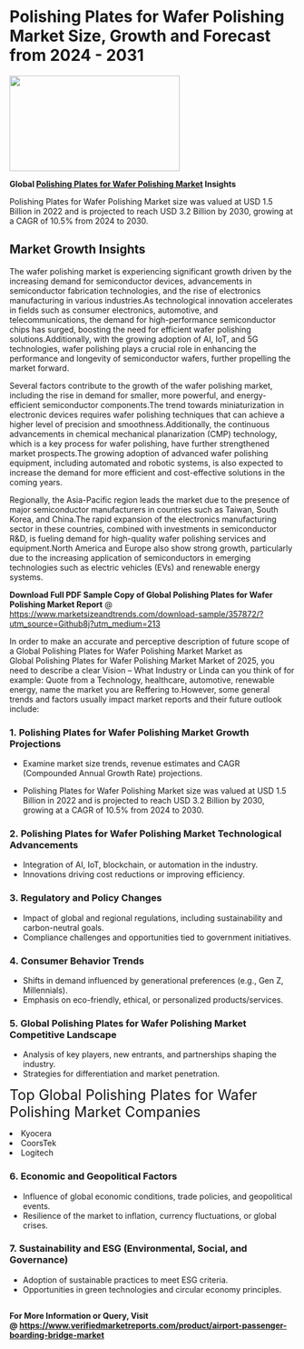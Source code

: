 <H1>Polishing Plates for Wafer Polishing Market Size, Growth and Forecast from 2024 - 2031</H1><img class="aligncenter size-medium wp-image-584254" src="https://thirdeyenews.in/wp-content/uploads/2024/09/Global-Market-Research-300x168.jpeg" alt="" width="300" height="168" /><p><strong>Global&nbsp;<a href="https://www.marketsizeandtrends.com/download-sample/357872/?utm_source=Github8j?utm_medium=213">Polishing Plates for Wafer Polishing Market</a> Insights</strong></p><p>Polishing Plates for Wafer Polishing Market size was valued at USD 1.5 Billion in 2022 and is projected to reach USD 3.2 Billion by 2030, growing at a CAGR of 10.5% from 2024 to 2030.</p><p><h2>Market Growth Insights</h2> <p>The wafer polishing market is experiencing significant growth driven by the increasing demand for semiconductor devices, advancements in semiconductor fabrication technologies, and the rise of electronics manufacturing in various industries.As technological innovation accelerates in fields such as consumer electronics, automotive, and telecommunications, the demand for high-performance semiconductor chips has surged, boosting the need for efficient wafer polishing solutions.Additionally, with the growing adoption of AI, IoT, and 5G technologies, wafer polishing plays a crucial role in enhancing the performance and longevity of semiconductor wafers, further propelling the market forward.</p> <p>Several factors contribute to the growth of the wafer polishing market, including the rise in demand for smaller, more powerful, and energy-efficient semiconductor components.The trend towards miniaturization in electronic devices requires wafer polishing techniques that can achieve a higher level of precision and smoothness.Additionally, the continuous advancements in chemical mechanical planarization (CMP) technology, which is a key process for wafer polishing, have further strengthened market prospects.The growing adoption of advanced wafer polishing equipment, including automated and robotic systems, is also expected to increase the demand for more efficient and cost-effective solutions in the coming years.</p> <p>Regionally, the Asia-Pacific region leads the market due to the presence of major semiconductor manufacturers in countries such as Taiwan, South Korea, and China.The rapid expansion of the electronics manufacturing sector in these countries, combined with investments in semiconductor R&D, is fueling demand for high-quality wafer polishing services and equipment.North America and Europe also show strong growth, particularly due to the increasing application of semiconductors in emerging technologies such as electric vehicles (EVs) and renewable energy systems.</p> <p><span class=""><strong>Download Full PDF Sample Copy of Global Polishing Plates for Wafer Polishing Market Report</strong> @ <a href="https://www.marketsizeandtrends.com/download-sample/357872/?utm_source=Github8j?utm_medium=213" target="_blank">https://www.marketsizeandtrends.com/download-sample/357872/?utm_source=Github8j?utm_medium=213</a></span></p><p>In order to make an accurate and perceptive description of future scope of a Global&nbsp;Polishing Plates for Wafer Polishing Market Market as Global&nbsp;Polishing Plates for Wafer Polishing Market Market of 2025, you need to describe a clear Vision &ndash; What Industry or Linda can you think of for example: Quote from a Technology, healthcare, automotive, renewable energy, name the market you are Reffering to.However, some general trends and factors usually impact market reports and their future outlook include:</p><h3>1.&nbsp;<strong>Polishing Plates for Wafer Polishing Market Growth Projections</strong></h3><ul><li>Examine market size trends, revenue estimates and CAGR (Compounded Annual Growth Rate) projections.</li><li><p>Polishing Plates for Wafer Polishing Market size was valued at USD 1.5 Billion in 2022 and is projected to reach USD 3.2 Billion by 2030, growing at a CAGR of 10.5% from 2024 to 2030.</p></li></ul><h3>2.&nbsp;<strong>Polishing Plates for Wafer Polishing Market Technological Advancements</strong></h3><ul><li>Integration of AI, IoT, blockchain, or automation in the industry.</li><li>Innovations driving cost reductions or improving efficiency.</li></ul><h3>3.&nbsp;<strong>Regulatory and Policy Changes</strong></h3><ul><li>Impact of global and regional regulations, including sustainability and carbon-neutral goals.</li><li>Compliance challenges and opportunities tied to government initiatives.</li></ul><h3>4.&nbsp;<strong>Consumer Behavior Trends</strong></h3><ul><li>Shifts in demand influenced by generational preferences (e.g., Gen Z, Millennials).</li><li>Emphasis on eco-friendly, ethical, or personalized products/services.</li></ul><h3>5.&nbsp;<strong>Global Polishing Plates for Wafer Polishing Market Competitive Landscape</strong></h3><ul><li>Analysis of key players, new entrants, and partnerships shaping the industry.</li><li>Strategies for differentiation and market penetration.</li></ul><p data-pm-slice="1 1 []"><span style="color: inherit; font-family: inherit; font-size: 25px;">Top Global Polishing Plates for Wafer Polishing Market Companies</span></p><div class="" data-test-id=""><p><li>Kyocera</li><li> CoorsTek</li><li> Logitech</li></p></div><h3>6.&nbsp;<strong>Economic and Geopolitical Factors</strong></h3><ul><li>Influence of global economic conditions, trade policies, and geopolitical events.</li><li>Resilience of the market to inflation, currency fluctuations, or global crises.</li></ul><h3>7.&nbsp;<strong>Sustainability and ESG (Environmental, Social, and Governance)</strong></h3><ul><li>Adoption of sustainable practices to meet ESG criteria.</li><li>Opportunities in green technologies and circular economy principles.</li></ul><h2><strong style="font-size: 14px;">For More Information or Query, Visit @&nbsp;</strong><a style="background-color: #ffffff; font-size: 14px;" href="https://www.marketsizeandtrends.com/report/polishing-plates-for-wafer-polishing-market/" target="_blank">https://www.verifiedmarketreports.com/product/airport-passenger-boarding-bridge-market</a></h2>